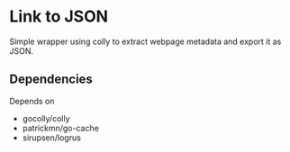 # Link to JSON

Simple wrapper using colly to extract webpage metadata and export it as JSON.


## Dependencies

Depends on 
- gocolly/colly
- patrickmn/go-cache
- sirupsen/logrus


